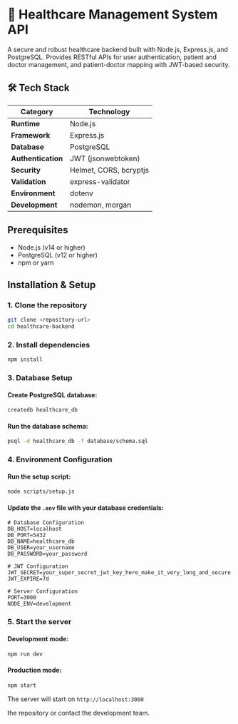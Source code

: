 # 🏥 Healthcare Management System API

A secure and robust healthcare backend built with Node.js, Express.js, and PostgreSQL. Provides RESTful APIs for user authentication, patient and doctor management, and patient-doctor mapping with JWT-based security.






## 🛠️ Tech Stack

| Category | Technology |
|----------|------------|
| **Runtime** | Node.js |
| **Framework** | Express.js |
| **Database** | PostgreSQL |
| **Authentication** | JWT (jsonwebtoken) |
| **Security** | Helmet, CORS, bcryptjs |
| **Validation** | express-validator |
| **Environment** | dotenv |
| **Development** | nodemon, morgan |

## Prerequisites

- Node.js (v14 or higher)
- PostgreSQL (v12 or higher)
- npm or yarn

## Installation & Setup

### 1. Clone the repository
```bash
git clone <repository-url>
cd healthcare-backend
```

### 2. Install dependencies
```bash
npm install
```

### 3. Database Setup

#### Create PostgreSQL database:
```bash
createdb healthcare_db
```

#### Run the database schema:
```bash
psql -d healthcare_db -f database/schema.sql
```

### 4. Environment Configuration

#### Run the setup script:
```bash
node scripts/setup.js
```

#### Update the `.env` file with your database credentials:
```env
# Database Configuration
DB_HOST=localhost
DB_PORT=5432
DB_NAME=healthcare_db
DB_USER=your_username
DB_PASSWORD=your_password

# JWT Configuration
JWT_SECRET=your_super_secret_jwt_key_here_make_it_very_long_and_secure
JWT_EXPIRE=7d

# Server Configuration
PORT=3000
NODE_ENV=development
```

### 5. Start the server

#### Development mode:
```bash
npm run dev
```

#### Production mode:
```bash
npm start
```

The server will start on `http://localhost:3000`


    
the repository or contact the development team.

